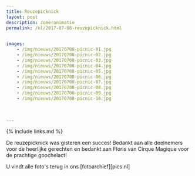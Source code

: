```yaml
---
title: Reuzepicknick
layout: post
description: zomeranimatie
permalink: /nl/2017-07-08-reuzepicknick.html

    
images: 
    - /img/nieuws/20170708-picnic-01.jpg
    - /img/nieuws/20170708-picnic-02.jpg
    - /img/nieuws/20170708-picnic-03.jpg
    - /img/nieuws/20170708-picnic-04.jpg
    - /img/nieuws/20170708-picnic-05.jpg
    - /img/nieuws/20170708-picnic-06.jpg
    - /img/nieuws/20170708-picnic-07.jpg
    - /img/nieuws/20170708-picnic-08.jpg
    - /img/nieuws/20170708-picnic-09.jpg
    - /img/nieuws/20170708-picnic-10.jpg
    
    
    
---
```


{% include links.md %}

De reuzepicknick was gisteren een succes! Bedankt aan alle deelnemers voor de heerlijke gerechten en bedankt aan Floris van Cirque Magique voor de prachtige goochelact! 

U vindt alle foto's terug in ons [fotoarchief][pics.nl]



